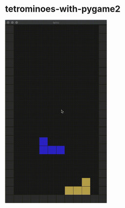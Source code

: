 # tetrominoes-with-pygame2



<img height="600px" src="https://github.com/misebox/tetrominoes-with-pygame2/blob/master/screenshots/tetrominoes-scrolling.gif">

